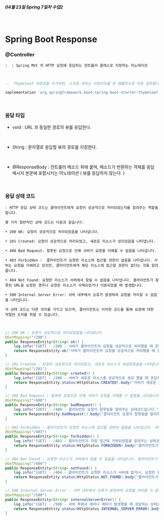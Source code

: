 **<h5>04월 23일 Spring 7일차 수업2</h5>** <br>

# Spring Boot Response <br>

### @Controller <br>
    :  : Spring MVC 의 HTTP 요청에 응답하는 컨트롤러 클래스로 지정하는 어노테이션
<br>

```sql
--  Thymeleaf 의존성을 추가하면, 스프링 부트는 타임리프를 뷰 템플릿으로 자동 설정합니다.

implementation 'org.springframework.boot:spring-boot-starter-thymeleaf'
```
<br>

### 응답 타입 <br>
- void
    : URL 과 동일한 경로의 뷰를 응답한다.
<br>

- String
    : 문자열로 응답할 뷰의 경로를 지정한다.
<br>

- @ResponseBody
    : 컨트롤러 메소드 위에 붙여, 메소드가 반환하는 객체를 응답 메시지 본문에 포함시키는 어노테이션 ( 뷰를 응답하지 않는다. )
<br>

### 응답 상태 코드 <br>
    : HTTP 응답 상태 코드는 클라이언트에게 요청이 성공적으로 처리되었는지를 알려주는 역할을 합니다. 
    
    몇 가지 일반적인 상태 코드는 다음과 같습니다:
    
    • 200 OK: 요청이 성공적으로 처리되었음을 나타냅니다.

    • 201 Created: 요청이 성공적으로 처리되었고, 새로운 리소스가 성되었음을 나타냅니다.

    • 400 Bad Request: 잘못된 요청으로 인해 서버가 요청을 이해할 수 없음을 나타냅니다.

    • 403 Forbidden :  클라이언트가 요청한 리소스에 접근할 권한이 없음을 나타냅니다. 서버는 요청을 이해하고 있지만, 클라이언트에게 해당 리소스에 접근할 권한이 없다는 것을 알려줍니다.

    • 404 Not Found: 요청한 리소스가 서버에서 찾을 수 없음을 나타냅니다. 클라이언트가 잘못된 URL을 요청한 경우나 요청한 리소스가 삭제되었거나 이동되었을 때 발생합니다.

    • 500 Internal Server Error: 서버 내부에서 오류가 발생하여 요청을 처리할 수 없음을 나타냅니다.

    각 상태 코드는 다른 의미를 가지고 있으며, 클라이언트는 이러한 코드를 통해 요청에 대한 적절한 조치를 취할 수 있습니다.
<br>

```java
// 200 OK : 요청이 성공적으로 처리되었음을 나타냅니다.
@GetMapping("/200")
public ResponseEntity<String> ok() {
    log.info("[GET] - /200 - 서버가 클라이언트의 요청을 성공적으로 처리했을 때 응답하는 상태코드 입니다.");
    return ResponseEntity.ok("서버가 클라이언트의 요청을 성공적으로 처리했을 때 응답하는 상태코드 입니다.");
}

// 201 Created : 요청이 성공적으로 처리되었고, 새로운 리소스가 생성되었음을 나타냅니다.
@GetMapping("/201")
public ResponseEntity<String> created() {
    log.info("[GET] - /200 - 서버가 새로운 리소스를 성공적으로 생성 했을 때 응답하는 상태코드입니다.");
    return ResponseEntity.status(HttpStatus.CREATED).body("서버가 새로운 리소스를 성공적으로 생성 했을 때 응답하는 상태코드입니다.");
}

// 400 Bad Request : 잘못된 요청으로 인해 서버가 요청을 이해할 수 없음을 나타냅니다.
@GetMapping("/400")
public ResponseEntity<String> badRequest() {
    log.info("[GET] - /400 - 클라이언트 요청이 잘못됨을 알려주는 상태코드입니다.");
    return ResponseEntity.badRequest().body("클라이언트 요청이 잘못됨을 알려주는 상태코드입니다.");
}

// 403 Forbidden : 클라이언트가 요청한 리소스에 접근할 권한이 없음을 나타냅니다. 서버는 요청을 이해하고 있지만, 클라이언트에게 해당 리소스에 접근할 권한이 없다는 것을 알려줍니다.
@GetMapping("/403")
public ResponseEntity<String> forbidden() {
    log.info("[GET] - /403 - 클라이언트가 자원 접근에 거부되었음을 알려주는 상태코드입니다. (주로 권한이 없을 때, 응답하는 상태코드입니다.)");
    return ResponseEntity.status(HttpStatus.FORBIDDEN).body("클라이언트가 자원 접근에 거부되었음을 알려주는 상태코드입니다. (주로 권한이 없을 때, 응답하는 상태코드입니다.)");
}

// 404 Not Found : 요청한 리소스가 서버에서 찾을 수 없음을 나타냅니다. 클라이언트가 잘못된 URL을 요청한 경우나 요청한 리소스가 삭제되었거나 이동되었을 때 발생합니다.
@GetMapping("/404")
public ResponseEntity<String> notFound() {
    log.info("[GET] - /404 - 클라이언트가 요청한 리소스가 서버에 없거나, 요청한 경로가 존재하지 않을 때 응답하는 상태코드 입니다.");
    return ResponseEntity.status(HttpStatus.NOT_FOUND).body("클라이언트가 요청한 리소스가 서버에 없거나, 요청한 경로가 존재하지 않을 때 응답하는 상태코드 입니다.");
}

// 500 Internal Server Error : 서버 내부에서 오류가 발생하여 요청을 처리할 수 없음을 나타냅니다.
@GetMapping("/500")
public ResponseEntity<String> internalServerError() {
    log.info("[GET] - /500 - 서버 측에서 에러나 예외가 발생했을 때 응답하는 상태코드 입니다.");
    return ResponseEntity.status(HttpStatus.INTERNAL_SERVER_ERROR).body("서버 측에서 에러나 예외가 발생했을 때 응답하는 상태코드 입니다.");
}
```